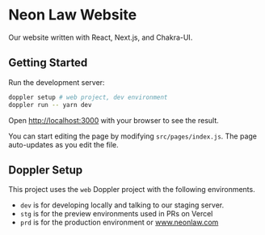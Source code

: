 # Neon Law Website

Our website written with React, Next.js, and Chakra-UI.
## Getting Started

Run the development server:

```bash
doppler setup # web project, dev environment
doppler run -- yarn dev
```

Open [http://localhost:3000](http://localhost:3000) with your browser to see
the result.

You can start editing the page by modifying `src/pages/index.js`. The page
auto-updates as you edit the file.

## Doppler Setup

This project uses the `web` Doppler project with the following environments.

- `dev` is for developing locally and talking to our staging server.
- `stg` is for the preview environments used in PRs on Vercel
- `prd` is for the production environment or www.neonlaw.com
